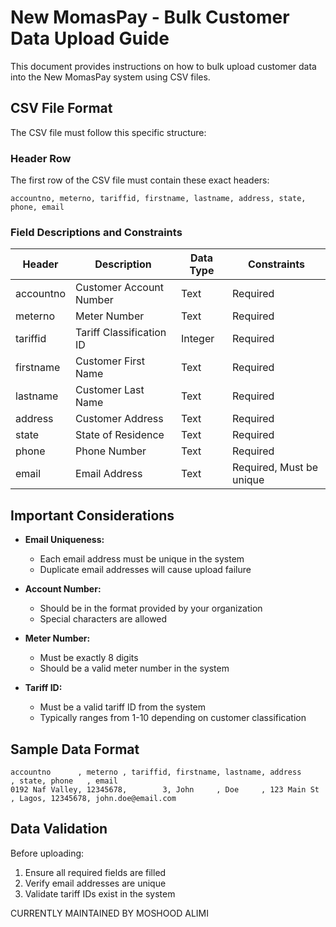 # New MomasPay - Bulk Customer Data Upload Guide

This document provides instructions on how to bulk upload customer data into the New MomasPay system using CSV files.

## CSV File Format

The CSV file must follow this specific structure:

### Header Row

The first row of the CSV file must contain these exact headers:
```csv
accountno, meterno, tariffid, firstname, lastname, address, state, phone, email
```

### Field Descriptions and Constraints

| Header     | Description                  | Data Type | Constraints |
|------------|------------------------------|-----------|-------------|
| accountno  | Customer Account Number      | Text      | Required    |
| meterno    | Meter Number                | Text      | Required |
| tariffid   | Tariff Classification ID    | Integer   | Required    |
| firstname  | Customer First Name         | Text      | Required    |
| lastname   | Customer Last Name          | Text      | Required    |
| address    | Customer Address            | Text      | Required    |
| state      | State of Residence          | Text      | Required    |
| phone      | Phone Number                | Text      | Required    |
| email      | Email Address               | Text      | Required, Must be unique |

## Important Considerations

* **Email Uniqueness:**
  * Each email address must be unique in the system
  * Duplicate email addresses will cause upload failure

* **Account Number:**
  * Should be in the format provided by your organization
  * Special characters are allowed

* **Meter Number:**
  * Must be exactly 8 digits
  * Should be a valid meter number in the system

* **Tariff ID:**
  * Must be a valid tariff ID from the system
  * Typically ranges from 1-10 depending on customer classification

## Sample Data Format

```csv
accountno      , meterno , tariffid, firstname, lastname, address        , state, phone   , email
0192 Naf Valley, 12345678,        3, John     , Doe     , 123 Main St  , Lagos, 12345678, john.doe@email.com
```

## Data Validation

Before uploading:
1. Ensure all required fields are filled
2. Verify email addresses are unique
3. Validate tariff IDs exist in the system

CURRENTLY MAINTAINED BY MOSHOOD ALIMI
